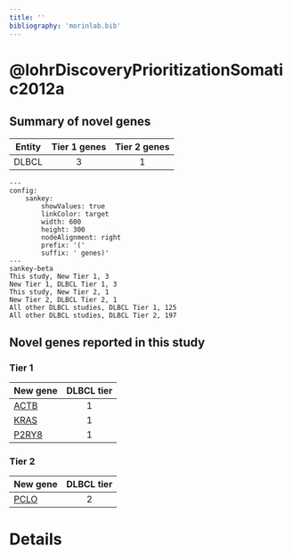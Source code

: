 ```yaml
---
title: ''
bibliography: 'morinlab.bib'
---
```


# @lohrDiscoveryPrioritizationSomatic2012a
## Summary of novel genes

|Entity| Tier 1 genes| Tier 2 genes|
|:-:|:-:|:-:|
|DLBCL|3|1|
```mermaid
---
config:
    sankey:
        showValues: true
        linkColor: target
        width: 600
        height: 300
        nodeAlignment: right
        prefix: '('
        suffix: ' genes)'
---
sankey-beta
This study, New Tier 1, 3
New Tier 1, DLBCL Tier 1, 3
This study, New Tier 2, 1
New Tier 2, DLBCL Tier 2, 1
All other DLBCL studies, DLBCL Tier 1, 125
All other DLBCL studies, DLBCL Tier 2, 197
```

## Novel genes reported in this study

### Tier 1
|New gene|DLBCL tier|
|:-|:-:|
|[ACTB](../ACTB)|1 |
|[KRAS](../KRAS)|1 |
|[P2RY8](../P2RY8)|1 |

### Tier 2
|New gene|DLBCL tier|
|:-|:-:|
|[PCLO](../PCLO)|2 |


# Details

